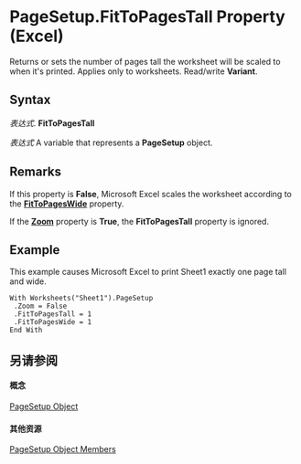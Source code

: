 
# PageSetup.FitToPagesTall Property (Excel)

Returns or sets the number of pages tall the worksheet will be scaled to when it's printed. Applies only to worksheets. Read/write  **Variant**.


## Syntax

 _表达式_. **FitToPagesTall**

 _表达式_ A variable that represents a **PageSetup** object.


## Remarks

If this property is  **False**, Microsoft Excel scales the worksheet according to the **[FitToPagesWide](162bd2d2-35fa-8133-ab1c-27dcfc173317.md)** property.

If the  **[Zoom](3deebce5-8605-c549-371c-033848073ffe.md)** property is **True**, the **FitToPagesTall** property is ignored.


## Example

This example causes Microsoft Excel to print Sheet1 exactly one page tall and wide.


```
With Worksheets("Sheet1").PageSetup 
 .Zoom = False 
 .FitToPagesTall = 1 
 .FitToPagesWide = 1 
End With
```


## 另请参阅


#### 概念


[PageSetup Object](2fd22df9-5987-f723-04a9-9a3f2e84ac81.md)
#### 其他资源


[PageSetup Object Members](http://msdn.microsoft.com/library/feabe079-cb03-f560-6032-88f5585ec8a8%28Office.15%29.aspx)